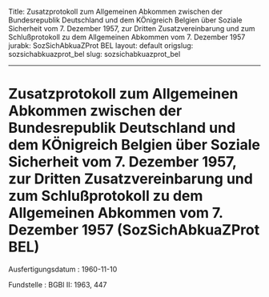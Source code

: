 Title: Zusatzprotokoll zum Allgemeinen Abkommen zwischen der Bundesrepublik Deutschland
  und dem KÖnigreich Belgien über Soziale Sicherheit vom 7. Dezember 1957, zur Dritten
  Zusatzvereinbarung und zum Schlußprotokoll zu dem Allgemeinen Abkommen vom 7. Dezember
  1957
jurabk: SozSichAbkuaZProt BEL
layout: default
origslug: sozsichabkuazprot_bel
slug: sozsichabkuazprot_bel

---

# Zusatzprotokoll zum Allgemeinen Abkommen zwischen der Bundesrepublik Deutschland und dem KÖnigreich Belgien über Soziale Sicherheit vom 7. Dezember 1957, zur Dritten Zusatzvereinbarung und zum Schlußprotokoll zu dem Allgemeinen Abkommen vom 7. Dezember 1957 (SozSichAbkuaZProt BEL)

Ausfertigungsdatum
:   1960-11-10

Fundstelle
:   BGBl II: 1963, 447

